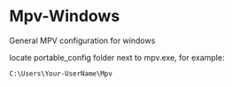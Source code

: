# Mpv-Windows

General MPV configuration for windows

locate portable_config folder next to mpv.exe, for example:

`C:\Users\Your-UserName\Mpv`
